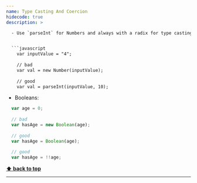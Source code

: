 ```yaml
---
name: Type Casting And Coercion
hidecode: true
description: >

  - Use `parseInt` for Numbers and always with a radix for type casting.


  ```javascript
    var inputValue = "4";
    
    // bad
    var val = new Number(inputValue);
    
    // good
    var val = parseInt(inputValue, 10);
  ```

  - Booleans:


  ```javascript
    var age = 0;
    
    // bad
    var hasAge = new Boolean(age);
    
    // good
    var hasAge = Boolean(age);
    
    // good
    var hasAge = !!age;
  ```

  **[⬆ back to top](#table-of-contents)**


---
```


